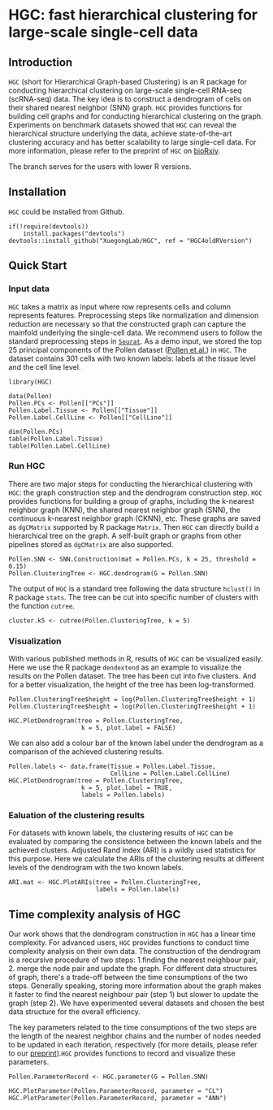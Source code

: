 # HGC: fast hierarchical clustering for large-scale single-cell data
## Introduction

`HGC` (short for Hierarchical Graph-based Clustering) is an R package for 
conducting  hierarchical clustering on large-scale single-cell RNA-seq 
(scRNA-seq) data. The key idea is to construct a dendrogram of cells on 
their shared nearest neighbor (SNN) graph. `HGC` provides functions for 
building cell graphs and for conducting hierarchical clustering on the graph. 
Experiments on benchmark datasets showed that `HGC` can reveal the 
hierarchical structure underlying the data, achieve state-of-the-art 
clustering accuracy and has better scalability to large single-cell data. 
For more information, please refer to the preprint of `HGC` on 
[bioRxiv](https://doi.org/10.1101/2021.02.07.430106).

The branch serves for the users with lower R versions. 

## Installation

`HGC` could be installed from Github.

```{r Github install, eval = FALSE}
if(!require(devtools))
    install.packages("devtools")
devtools::install_github("XuegongLab/HGC", ref = "HGC4oldRVersion")
```

## Quick Start

### Input data
`HGC` takes a matrix as input where  row represents cells and column 
represents features. Preprocessing steps like normalization and dimension 
reduction are necessary so that the constructed graph can capture the 
mainfold underlying the single-cell data. We recommend users to follow 
the standard preprocessing steps in 
[`Seurat`](https://satijalab.org/seurat/articles/get_started.html). 
As a demo input, we stored the top 25 principal components of the 
Pollen dataset ([Pollen et al.](https://www.nature.com/articles/nbt.2967)) 
in `HGC`. The dataset contains 301 cells with two known labels: labels at 
the tissue level and the cell line level.

```{r, message=FALSE, warning=FALSE}
library(HGC)

data(Pollen)
Pollen.PCs <- Pollen[["PCs"]]
Pollen.Label.Tissue <- Pollen[["Tissue"]]
Pollen.Label.CellLine <- Pollen[["CellLine"]]

dim(Pollen.PCs)
table(Pollen.Label.Tissue)
table(Pollen.Label.CellLine)
```

### Run HGC

There are two major steps for conducting the hierarchical clustering 
with `HGC`: the graph construction step and the dendrogram construction 
step. `HGC` provides functions for
building a group of graphs, including the k-nearest neighbor graph (KNN), 
the shared nearest neighbor graph (SNN), the continuous k-nearest neighbor 
graph (CKNN), etc. These graphs are saved as `dgCMatrix` supported by 
R package `Matrix`. Then `HGC` can directly build a hierarchical tree 
on the graph. A self-built graph or graphs from other pipelines stored 
as `dgCMatrix` are also supported.

```{r}
Pollen.SNN <- SNN.Construction(mat = Pollen.PCs, k = 25, threshold = 0.15)
Pollen.ClusteringTree <- HGC.dendrogram(G = Pollen.SNN)
```

The output of `HGC` is a standard tree following the data structure `hclust()` 
in R package `stats`. The tree can be cut into specific number of clusters 
with the function `cutree`.  

```{r}
cluster.k5 <- cutree(Pollen.ClusteringTree, k = 5)
```

### Visualization

With various published methods in R, results of `HGC` can be visualized easily. 
Here we use the R package `dendextend` as an example to visualize the results 
on the Pollen dataset. The tree has been cut into five clusters. And for a 
better visualization, the height of the tree has been log-transformed.

```{r, fig.height = 4.5}
Pollen.ClusteringTree$height = log(Pollen.ClusteringTree$height + 1)
Pollen.ClusteringTree$height = log(Pollen.ClusteringTree$height + 1)

HGC.PlotDendrogram(tree = Pollen.ClusteringTree,
                    k = 5, plot.label = FALSE)
```
We can also add a colour bar of the known label under the dendrogram as a 
comparison of the achieved clustering results.

```{r, fig.height = 4.5}
Pollen.labels <- data.frame(Tissue = Pollen.Label.Tissue,
                            CellLine = Pollen.Label.CellLine)
HGC.PlotDendrogram(tree = Pollen.ClusteringTree,
                    k = 5, plot.label = TRUE, 
                    labels = Pollen.labels)
```

### Ealuation of the clustering results

For datasets with known labels, the clustering results of `HGC` can be 
evaluated by comparing the consistence between the known labels and the 
achieved clusters. Adjusted Rand Index (ARI) is a wildly used statistics 
for this purpose. Here we calculate the ARIs of the clustering results at 
different levels of the dendrogram with the two known labels. 

```{r}
ARI.mat <- HGC.PlotARIs(tree = Pollen.ClusteringTree,
                        labels = Pollen.labels)
```

## Time complexity analysis of HGC

Our work shows that the dendrogram construction in `HGC` has a linear time 
complexity. For advanced users, `HGC` provides functions to conduct time 
complexity analysis on their own data. The construction of the dendrogram 
is a recursive procedure of two steps: 1.finding the nearest neighbour pair, 
2. merge the node pair and update the graph. For different data structures of 
graph, there's a trade-off between the time consumptions of the two steps. 
Generally speaking, storing more information about the graph makes it faster 
to find the nearest neighbour pair (step 1) but slower to update the graph 
(step 2). We have experimented several datasets and chosen the best data 
structure for the overall efficiency. 

The key parameters related to the time consumptions of the two steps are the 
length of the nearest neighbor chains and the number of nodes needed to be 
updated in each iteration, respectively (for more details, please refer to 
our [preprint](https://doi.org/10.1101/2021.02.07.430106)).`HGC` provides 
functions to record and visualize these parameters.

```{r}
Pollen.ParameterRecord <- HGC.parameter(G = Pollen.SNN)

HGC.PlotParameter(Pollen.ParameterRecord, parameter = "CL")
HGC.PlotParameter(Pollen.ParameterRecord, parameter = "ANN")
```
